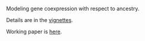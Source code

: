 Modeling gene coexpression with respect to ancestry.

Details are in the [vignettes](tk382.github.io/diffNet).

Working paper is [here](tk382.github.io/diffNet/most_recent.pdf).
